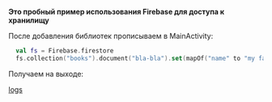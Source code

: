 **Это пробный пример использования Firebase для доступа к хранилищу**

После добавления библиотек прописываем в MainActivity:

```Kotlin
  val fs = Firebase.firestore
  fs.collection("books").document("bla-bla").set(mapOf("name" to "my favourite book"))
```

Получаем на выходе:

[logs](https://github.com/MishaNikolaev/FirebaseTestApplication/blob/master/firebase.jpg)
